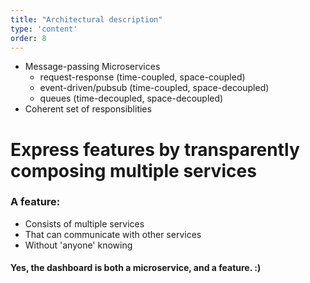 ```yaml
---
title: "Architectural description"
type: 'content'
order: 8
---
```


- Message-passing Microservices
  - request-response (time-coupled, space-coupled)
  - event-driven/pubsub (time-coupled, space-decoupled)
  - queues (time-decoupled, space-decoupled)
- Coherent set of responsiblities

# Express features by transparently composing multiple services
### A feature:
 - Consists of multiple services
 - That can communicate with other services
 - Without 'anyone' knowing

#### Yes, the dashboard is both a microservice, and a feature. :)
